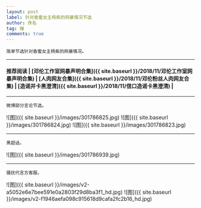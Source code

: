```yaml
---
layout: post
label: 针对香蜜女主杨紫的网暴情况节选
author: 佚名
tag: 锤
comments: true
---
```


    简单节选针对香蜜女主杨紫的网暴情况。

---

#### 推荐阅读 \| [邓伦工作室网暴声明合集]({{ site.baseurl }}/2018/11/邓伦工作室网暴声明合集) \| [人肉网友合集]({{ site.baseurl }}/2018/11/邓伦粉丝人肉网友合集) \| [造谣并卡黑澄清]({{ site.baseurl }}/2018/11/信口造谣卡黑澄清) \| []() 

---


<a name="dxjjb"></a>

    微博部分言论节选。

![图]({{ site.baseurl }}/images/301786825.jpg)
![图]({{ site.baseurl }}/images/301786824.jpg)
![图]({{ site.baseurl }}/images/301786823.jpg)



---

    黑超话。

![图]({{ site.baseurl }}/images/301786939.jpg)

---

    骚扰代言方客服。

![图]({{ site.baseurl }}/images/v2-a5052e6e7bee591e0a2803f29d8ba3f1_hd.jpg)
![图]({{ site.baseurl }}/images/v2-f1946aefa098c915618d9cafa2fc2b16_hd.jpg)